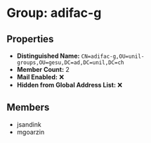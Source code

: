 # Group: adifac-g

## Properties

- **Distinguished Name:** `CN=adifac-g,OU=unil-groups,OU=gesu,DC=ad,DC=unil,DC=ch`
- **Member Count:** 2
- **Mail Enabled:** ❌
- **Hidden from Global Address List:** ❌

## Members

- jsandink
- mgoarzin
